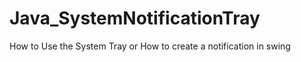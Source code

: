 Java_SystemNotificationTray
===========================

How to Use the System Tray or How to create a notification in swing
